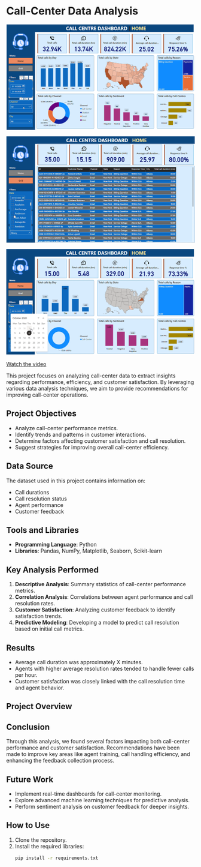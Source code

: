 # Call-Center Data Analysis

![My Image](https://github.com/chetanp2002/Call-Center-Data-Analysis-/blob/main/Live%20demo/Demo.png)

![My Image](https://github.com/chetanp2002/Call-Center-Data-Analysis-/blob/main/Live%20demo/Demo2.png)

![My Image](https://github.com/chetanp2002/Call-Center-Data-Analysis-/blob/main/Live%20demo/Demo3.png)


[Watch the video](https://github.com/chetanp2002/Call-Center-Data-Analysis-/blob/main/Live%20demo/Dashboard%20Presentation.mp4)


This project focuses on analyzing call-center data to extract insights regarding performance, efficiency, and customer satisfaction. By leveraging various data analysis techniques, we aim to provide recommendations for improving call-center operations.

## Project Objectives
- Analyze call-center performance metrics.
- Identify trends and patterns in customer interactions.
- Determine factors affecting customer satisfaction and call resolution.
- Suggest strategies for improving overall call-center efficiency.

## Data Source
The dataset used in this project contains information on:
- Call durations
- Call resolution status
- Agent performance
- Customer feedback

## Tools and Libraries
- **Programming Language**: Python
- **Libraries**: Pandas, NumPy, Matplotlib, Seaborn, Scikit-learn

## Key Analysis Performed
1. **Descriptive Analysis**: Summary statistics of call-center performance metrics.
2. **Correlation Analysis**: Correlations between agent performance and call resolution rates.
3. **Customer Satisfaction**: Analyzing customer feedback to identify satisfaction trends.
4. **Predictive Modeling**: Developing a model to predict call resolution based on initial call metrics.

## Results
- Average call duration was approximately X minutes.
- Agents with higher average resolution rates tended to handle fewer calls per hour.
- Customer satisfaction was closely linked with the call resolution time and agent behavior.


## Project Overview

## Conclusion
Through this analysis, we found several factors impacting both call-center performance and customer satisfaction. Recommendations have been made to improve key areas like agent training, call handling efficiency, and enhancing the feedback collection process.

## Future Work
- Implement real-time dashboards for call-center monitoring.
- Explore advanced machine learning techniques for predictive analysis.
- Perform sentiment analysis on customer feedback for deeper insights.

## How to Use
1. Clone the repository.
2. Install the required libraries:
   ```bash
   pip install -r requirements.txt

